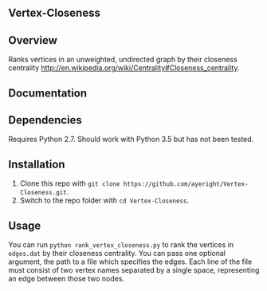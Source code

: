## Vertex-Closeness

Overview
---------------------
Ranks vertices in an unweighted, undirected graph by their closeness centrality http://en.wikipedia.org/wiki/Centrality#Closeness_centrality.

Documentation
---------------------

## Dependencies

Requires Python 2.7. Should work with Python 3.5 but has not been tested.

## Installation

1.  Clone this repo with `git clone https://github.com/ayeright/Vertex-Closeness.git`.
2.  Switch to the repo folder with `cd Vertex-Closeness`.
    
## Usage

You can run `python rank_vertex_closeness.py` to rank the vertices in `edges.dat` by their closeness centrality. You can pass one optional argument, the path to a file which specifies the edges. Each line of the file must consist of two vertex names separated by a single space, representing an edge between those two nodes.
